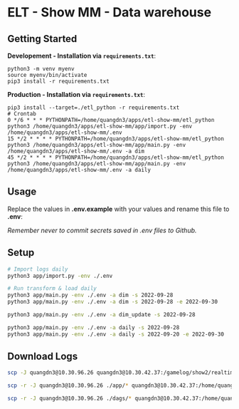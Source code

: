 # ELT - Show MM - Data warehouse

## Getting Started

**Developement - Installation via `requirements.txt`**:

```shell
python3 -m venv myenv
source myenv/bin/activate
pip3 install -r requirements.txt
```

**Production - Installation via `requirements.txt`**:

```shell
pip3 install --target=./etl_python -r requirements.txt
# Crontab
0 */6 * * * PYTHONPATH=/home/quangdn3/apps/etl-show-mm/etl_python python3 /home/quangdn3/apps/etl-show-mm/app/import.py -env /home/quangdn3/apps/etl-show-mm/.env
15 */2 * * * * PYTHONPATH=/home/quangdn3/apps/etl-show-mm/etl_python python3 /home/quangdn3/apps/etl-show-mm/app/main.py -env /home/quangdn3/apps/etl-show-mm/.env -a dim
45 */2 * * * * PYTHONPATH=/home/quangdn3/apps/etl-show-mm/etl_python python3 /home/quangdn3/apps/etl-show-mm/app/main.py -env /home/quangdn3/apps/etl-show-mm/.env -a daily

```

## Usage

Replace the values in **.env.example** with your values and rename this file to **.env**:

*Remember never to commit secrets saved in .env files to Github.*

## Setup

```sh
# Import logs daily
python3 app/import.py -env ./.env

# Run transform & load daily
python3 app/main.py -env ./.env -a dim -s 2022-09-28
python3 app/main.py -env ./.env -a dim -s 2022-09-28 -e 2022-09-30

python3 app/main.py -env ./.env -a dim_update -s 2022-09-28

python3 app/main.py -env ./.env -a daily -s 2022-09-28
python3 app/main.py -env ./.env -a daily -s 2022-09-20 -e 2022-09-30

```

## Download Logs

```bash
scp -J quangdn3@10.30.96.26 quangdn3@10.30.42.37:/gamelog/show2/realtime/show_dev/\* ./log_files

scp -r -J quangdn3@10.30.96.26 ./app/* quangdn3@10.30.42.37:/home/quangdn3/apps/etl-show-mm/app/

scp -r -J quangdn3@10.30.96.26 ./dags/* quangdn3@10.30.42.37:/home/quangdn3/docker/airflow/dags/
```
